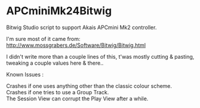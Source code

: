 APCminiMk24Bitwig
==============

Bitwig Studio script to support Akais APCmini Mk2 controller.

I'm sure most of it came from: http://www.mossgrabers.de/Software/Bitwig/Bitwig.html

I didn't write more than a couple lines of this, t'was mostly cutting & pasting, tweaking a couple values here & there..

Known Issues :

Crashes if one uses anything other than the classic colour scheme.<br>
Crashes if one tries to use a Group Track.<br>
The Session View can corrupt the Play View after a while.<br>
